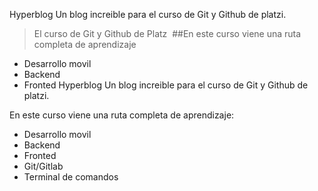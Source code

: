 Hyperblog 
Un blog increible para el curso de Git y Github de platzi. 
> El curso de Git y Github de Platz 
​
##En este curso viene una ruta completa de aprendizaje
* Desarrollo movil
* Backend
* Fronted 
Hyperblog 
Un blog increible para el curso de Git y Github de platzi.


En este curso viene una ruta completa de aprendizaje:
* Desarrollo movil
* Backend
* Fronted
* Git/Gitlab
* Terminal de comandos 